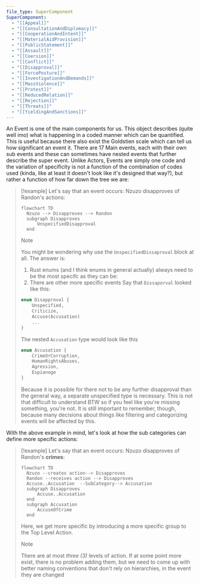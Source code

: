 ```yaml
---
file_type: SuperComponent
SuperComponent:
  - "[[Appeal]]"
  - "[[ConsultationAndDiplomacy]]"
  - "[[CooperationAndIntent]]"
  - "[[MaterialAidProvision]]"
  - "[[PublicStatement]]"
  - "[[Assault]]"
  - "[[Coersion]]"
  - "[[Conflict]]"
  - "[[Disapproval]]"
  - "[[ForcePosture]]"
  - "[[InvestigationAndDemands]]"
  - "[[MassViolence]]"
  - "[[Protest]]"
  - "[[ReducedRelation]]"
  - "[[Rejection]]"
  - "[[Threats]]"
  - "[[YieldingAndSanctions]]"
---
```

An Event is one of the main components for us. This object describes (quite well imo) what is happening in a coded manner which can be quantified. This is useful because there also exist the Goldstien scale which can tell us how significant an event it.
There are 17 Main events, each with their own sub events and these can sometimes have nested events that further describe the super event. Unlike Actors, Events are simply one code and the variation of specificity is not a function of the combination of codes used (kinda, like at least it doesn't look like it's designed that way?), but rather a function of how far down the tree we are:

> [!example] Let's say that an event occurs: Nzuzo disapproves of Randon's actions:
> 
> ```mermaid
> flowchart TD
> 	Nzuzo --> Disapproves --> Randon
> 	subgraph Disapproves
> 		UnspecifiedDisapproval
> 	end
> ```
> > [!note]
> > You might be wondering why use the `UnspecifiedDissaproval` block at all. The answer is:
> > 1. Rust enums (and I think enums in general actually) always need to be the most specifc as they can be:
> > 2. There are other more specific events
> > Say that `Dissaporval` looked like this:
> > ```rust
> > enum Disapproval {
> > 	Unspecified,
> > 	Criticize,
> > 	Accuse(Accusation)
> > 	...
> > }
> > ```
> > The nested `Accusation` type would look like this
> > ```rust
> > enum Accusation {
> >  	CrimeOrCorruption,
> >  	HumanRightsAbuses,
> >  	Agression,
> >  	Espianoge
> > }
> > ```
> > Because it is possible for there not to be any further disapproval than the general way, a separate unspecified type is necessary. This is not that difficult to understand BTW so if you feel like you're missing something, you're not. It is still important to remember, though, because many decisions about things like filtering and categorizing events will be affected by this. 

With the above example in mind, let's look at how the sub categories can define more specific actions:


> [!example] Let's say that an event occurs: Nzuzo disapproves of Randon's **crimes**:
> 
> ```mermaid
> flowchart TD
> 	Nzuzo --creates action--> Disapproves 
> 	Randon --receives action --> Disapproves
> 	Accuse..Accusation  --SubCategory--> Accusation
> 	subgraph Disapproves
> 		Accuse..Accusation
> 	end
> 	subgraph Accusation
> 		AccuseOfCrime
> 	end
> ```
> Here, we get more specific by introducing a more specific group to the Top Level Action. 
>  > [!note]
>  > There are at most *three (3)* levels of action. If at some point more exist, there is no problem adding them, but we need to come up with better naming conventions that don't rely on hierarchies, in the event they are changed 

